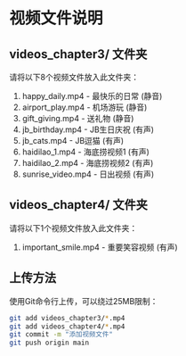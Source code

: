 # 视频文件说明

## videos_chapter3/ 文件夹
请将以下8个视频文件放入此文件夹：

1. happy_daily.mp4 - 最快乐的日常 (静音)
2. airport_play.mp4 - 机场游玩 (静音)
3. gift_giving.mp4 - 送礼物 (静音)
4. jb_birthday.mp4 - JB生日庆祝 (有声)
5. jb_cats.mp4 - JB逗猫 (有声)
6. haidilao_1.mp4 - 海底捞视频1 (有声)
7. haidilao_2.mp4 - 海底捞视频2 (有声)
8. sunrise_video.mp4 - 日出视频 (有声)

## videos_chapter4/ 文件夹
请将以下1个视频文件放入此文件夹：

1. important_smile.mp4 - 重要笑容视频 (有声)

## 上传方法
使用Git命令行上传，可以绕过25MB限制：

```bash
git add videos_chapter3/*.mp4
git add videos_chapter4/*.mp4
git commit -m "添加视频文件"
git push origin main
```
